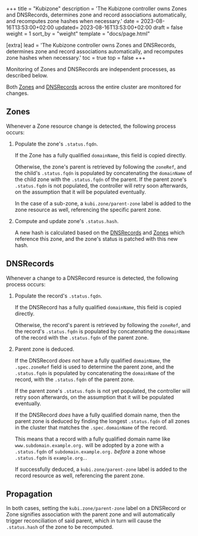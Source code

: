 +++
title = "Kubizone"
description = 'The Kubizone controller owns Zones and DNSRecords, determines zone and record associations automatically, and recomputes zone hashes when necessary.'
date = 2023-08-16T13:53:00+02:00
updated= 2023-08-16T13:53:00+02:00
draft = false
weight = 1
sort_by = "weight"
template = "docs/page.html"

[extra]
lead = 'The Kubizone controller owns Zones and DNSRecords, determines zone and record associations automatically, and recomputes zone hashes when necessary.'
toc = true
top = false
+++

Monitoring of Zones and DNSRecords are independent processes, as described below.

Both [Zones](@/docs/custom-resources/zone.md) and [DNSRecords](@/docs/custom-resources/dnsrecord.md)
across the entire cluster are monitored for changes.

## Zones

Whenever a Zone resource change is detected, the following process occurs:

1. Populate the zone's `.status.fqdn`.
      
   If the Zone has a fully qualified `domainName`, this field is copied directly.
   
   Otherwise, the zone's parent is retrieved by following the `zoneRef`, and the child's `.status.fqdn` is
   populated by concatenating the `domainName` of the child zone with the `.status.fqdn` of the parent. 
   If the parent zone's `.status.fqdn` is not populated, the controller will retry soon afterwards, on the
   assumption that it will be populated eventually.
   
   In the case of a sub-zone, a `kubi.zone/parent-zone` label is added to the zone resource as well, referencing the
   specific parent zone.
   
2. Compute and update zone's `.status.hash`.
   
   A new hash is calculated based on the [DNSRecords](@/docs/custom-resources/dnsrecord.md) and
   [Zones](@/docs/custom-resources/zone.md) which reference this zone, and the zone's status is patched
   with this new hash.

## DNSRecords

Whenever a change to a DNSRecord resurce is detected, the following process occurs:

1. Populate the record's `.status.fqdn`.
     
   If the DNSRecord has a fully qualified `domainName`, this field is copied directly.

   Otherwise, the record's parent is retrieved by following the `zoneRef`, and the record's `.status.fqdn` is
   populated by concatenating the `domainName` of the record with the `.status.fqdn` of the parent zone.

2. Parent zone is deduced.

   If the DNSRecord *does not* have a fully qualified `domainName`, the `.spec.zoneRef` field
   is used to determine the parent zone, and the `.status.fqdn` is populated by concatenating the
   `domainName` of the record, with the `.status.fqdn` of the parent zone.
   
   If the parent zone's `.status.fqdn` is not yet populated, the controller will retry soon afterwards,
   on the assumption that it will be populated eventually.
   
   If the DNSRecord *does* have a fully qualified domain name, then the parent zone is deduced by finding
   the longest `.status.fqdn` of all zones in the cluster that matches the `.spec.domainName` of the record.
   
   This means that a record with a fully qualified domain name like `www.subdomain.example.org.` will be adopted
   by a zone with a `.status.fqdn` of `subdomain.example.org.` *before* a zone whose `.status.fqdn` is `example.org.`.
   
   If successfully deduced, a `kubi.zone/parent-zone` label is added to the record resource as well, referencing the parent zone.
   
## Propagation
In both cases, setting the `kubi.zone/parent-zone` label on a DNSRecord or Zone signifies association with the
parent zone and will automatically trigger reconciliation of said parent, which in turn will cause the `.status.hash`
of the zone to be recomputed.